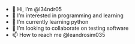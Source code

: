 - 👋 Hi, I’m @l34ndr05
- 👀 I’m interested in programming and learning
- 🌱 I’m currently learning python
- 💞️ I’m looking to collaborate on testing software
- 📫 How to reach me @leandrosim035

<!---
l34ndr05/l34ndr05 is a ✨ special ✨ repository because its `README.md` (this file) appears on your GitHub profile.
You can click the Preview link to take a look at your changes.
--->
